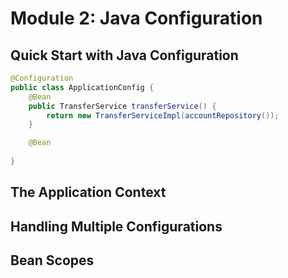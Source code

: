 # Module 2: Java Configuration

## Quick Start with Java Configuration

```java
@Configuration
public class ApplicationConfig {
    @Bean
    public TransferService transferService() {
        return new TransferServiceImpl(accountRepository());
    }

    @Bean
    
}
```

## The Application Context

## Handling Multiple Configurations

## Bean Scopes